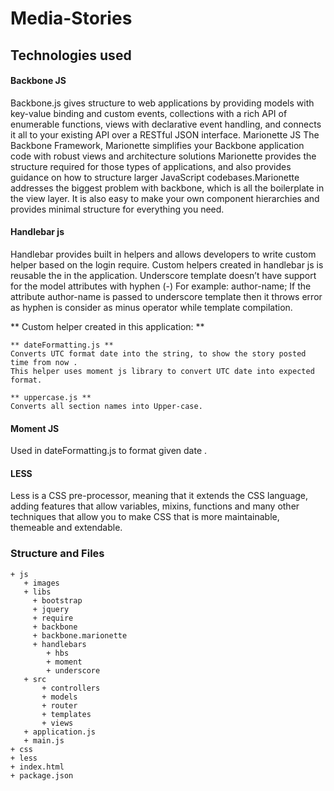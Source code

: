 # Media-Stories

## Technologies used

#### Backbone JS

Backbone.js gives structure to web applications by providing models with key-value binding and custom events, 
collections with a rich API of enumerable functions, views with declarative event handling, and connects it all
 to your existing API over a RESTful JSON interface.
Marionette JS
The Backbone Framework, Marionette simplifies your Backbone application code with robust views and architecture solutions
Marionette provides the structure required for those types of applications, and also provides guidance on how to structure 
larger JavaScript codebases.Marionette addresses the biggest problem with backbone, which is all the boilerplate in 
the view layer. It is also easy to make your own component hierarchies and provides minimal structure for everything you need. 

#### Handlebar js

Handlebar provides built in helpers and allows developers to write custom helper based on the login require. 
 Custom helpers created in handlebar js is reusable the in the application.
 Underscore template doesn’t have support for the model attributes with hyphen (-)
   For example: author-name;
   If the attribute author-name is passed to underscore template then it throws error as hyphen is consider 
   as minus operator while template compilation.
     
  ** Custom helper created in this application: **
 
    ** dateFormatting.js **
	Converts UTC format date into the string, to show the story posted time from now .
	This helper uses moment js library to convert UTC date into expected format.
	
	** uppercase.js **
    Converts all section names into Upper-case.

 #### Moment JS
Used in dateFormatting.js  to format given date .


#### LESS

Less is a CSS pre-processor, meaning that it extends the CSS language, adding features that allow 
variables, mixins, functions and many other techniques that allow you to make CSS that is more maintainable, themeable and extendable.

### Structure and Files


    + js
	   + images
	   + libs
	     + bootstrap
         + jquery
         + require
         + backbone 
	     + backbone.marionette
         + handlebars
            + hbs
            + moment
            + underscore
	   + src
	       + controllers
           + models
           + router
           + templates
           + views
	   + application.js
	   + main.js
	+ css
	+ less
	+ index.html
	+ package.json
     
        

